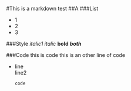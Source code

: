 #This is a markdown test
##A
###List
* 1
* 2
* 3

###Style
*italic1* _italic_ __bold__ ___both___

###Code
     this is code
     this is an other line of code
   
* line  
  line2  

      code
